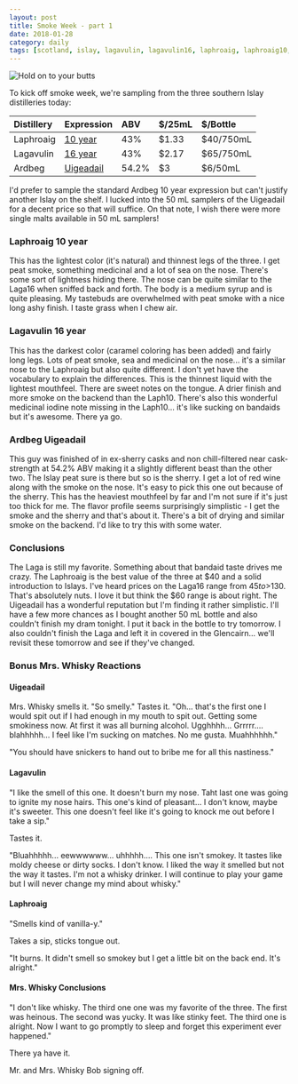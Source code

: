 ```yaml
---
layout: post
title: Smoke Week - part 1
date: 2018-01-28
category: daily
tags: [scotland, islay, lagavulin, lagavulin16, laphroaig, laphroaig10, ardbeg, ardbeguigeadail]
---
```


![Hold on to your butts](https://media.giphy.com/media/OCu7zWojqFA1W/giphy.gif)

To kick off smoke week, we're sampling from the three southern Islay distilleries today:


| Distillery | Expression | ABV | $/25mL | $/Bottle |
| :--- | :--- | :--- | :--- | :--- |
| Laphroaig | [10 year](https://www.laphroaig.com/product/laphroaig-10-year-old/) | 43% | $1.33 | $40/750mL |
| Lagavulin | [16 year](https://www.malts.com/en-us/our-whisky-collection/lagavulin/lagavulin-16-years-old/) | 43% | $2.17 | $65/750mL |
| Ardbeg | [Uigeadail](https://www.ardbeg.com/en-US/whisky/ultimate-range/uigeadail) | 54.2% | $3 | $6/50mL |


I'd prefer to sample the standard Ardbeg 10 year expression but can't justify another Islay on the shelf. I lucked into the 50 mL samplers of the Uigeadail for a decent price so that will suffice. On that note, I wish there were more single malts available in 50 mL samplers!

### Laphroaig 10 year

This has the lightest color (it's natural) and thinnest legs of the three. I get peat smoke, something medicinal and a lot of sea on the nose. There's some sort of lightness hiding there. The nose can be quite similar to the Laga16 when sniffed back and forth. The body is a medium syrup and is quite pleasing. My tastebuds are overwhelmed with peat smoke with a nice long ashy finish. I taste grass when I chew air.

### Lagavulin 16 year

This has the darkest color (caramel coloring has been added) and fairly long legs. Lots of peat smoke, sea and medicinal on the nose... it's a similar nose to the Laphroaig but also quite different. I don't yet have the vocabulary to explain the differences. This is the thinnest liquid with the lightest mouthfeel. There are sweet notes on the tongue. A drier finish and more smoke on the backend than the Laph10. There's also this wonderful medicinal iodine note missing in the Laph10... it's like sucking on bandaids but it's awesome. There ya go.

### Ardbeg Uigeadail

This guy was finished of in ex-sherry casks and non chill-filtered near cask-strength at 54.2% ABV making it a slightly different beast than the other two. The Islay peat sure is there but so is the sherry. I get a lot of red wine along with the smoke on the nose. It's easy to pick this one out because of the sherry. This has the heaviest mouthfeel by far and I'm not sure if it's just too thick for me. The flavor profile seems surprisingly simplistic - I get the smoke and the sherry and that's about it. There's a bit of drying and similar smoke on the backend. I'd like to try this with some water.

### Conclusions

The Laga is still my favorite. Something about that bandaid taste drives me crazy. The Laphroaig is the best value of the three at $40 and a solid introduction to Islays. I've heard prices on the Laga16 range from $45 to >$130. That's absolutely nuts. I love it but think the $60 range is about right. The Uigeadail has a wonderful reputation but I'm finding it rather simplistic. I'll have a few more chances as I bought another 50 mL bottle and also couldn't finish my dram tonight. I put it back in the bottle to try tomorrow. I also couldn't finish the Laga and left it in covered in the Glencairn... we'll revisit these tomorrow and see if they've changed.

### Bonus Mrs. Whisky Reactions

#### Uigeadail

Mrs. Whisky smells it. "So smelly." Tastes it. "Oh... that's the first one I would spit out if I had enough in my mouth to spit out. Getting some smokiness now. At first it was all burning alcohol. Ugghhhh... Grrrrr.... blahhhhh... I feel like I'm sucking on matches. No me gusta. Muahhhhhh."

"You should have snickers to hand out to bribe me for all this nastiness."

#### Lagavulin

"I like the smell of this one. It doesn't burn my nose. Taht last one was going to ignite my nose hairs. This one's kind of pleasant... I don't know, maybe it's sweeter. This one doesn't feel like it's going to knock me out before I take a sip."

Tastes it.

"Bluahhhhh... eewwwwww... uhhhhh.... This one isn't smokey. It tastes like moldy cheese or dirty socks. I don't know. I liked the way it smelled but not the way it tastes. I'm not a whisky drinker. I will continue to play your game but I will never change my mind about whisky."

#### Laphroaig

"Smells kind of vanilla-y."

Takes a sip, sticks tongue out.

"It burns. It didn't smell so smokey but I get a little bit on the back end. It's alright."

#### Mrs. Whisky Conclusions

"I don't like whisky. The third one one was my favorite of the three. The first was heinous. The second was yucky. It was like stinky feet. The third one is alright. Now I want to go promptly to sleep and forget this experiment ever happened."

There ya have it.

Mr. and Mrs. Whisky Bob signing off.
